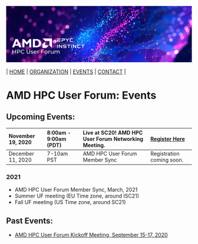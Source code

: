 <img src="../images/Smaller-AMDHPCUserTraining_header.png" alt="Comet Rack View" width="700px" />


| [HOME](https://amdhpcuserforum.github.io) | [ORGANIZATION](https://amdhpcuserforum.github.io/organization) | [EVENTS](https://amdhpcuserforum.github.io/events) | [CONTACT](https://amdhpcuserforum.github.io/contact) |


# AMD HPC User Forum: Events

## Upcoming Events:
| November 19, 2020 |  8:00am - 9:00am (PDT) | Live at SC20! AMD HPC User Forum Networking Meeting.| [Register Here](https://na.eventscloud.com/website/19100/) |
| :---- | :---- | :---- | :---- |
| December 11, 2020 | 7-10am PST | AMD HPC User Forum Member Sync | Registration coming soon. |

### 2021
* AMD HPC User Forum Member Sync, March, 2021
* Summer UF meeting (EU Time zone, around ISC21)
* Fall  UF meeting (US Time zone, around SC21)


## Past Events:
* [AMD HPC User Forum Kickoff Meeting, September 15-17, 2020](https://amdhpcuserforum.github.io/events/kickoff)



